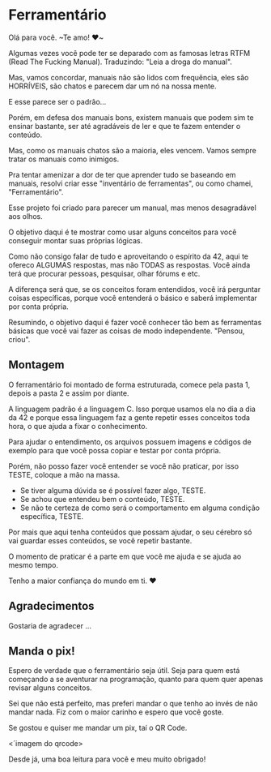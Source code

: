 # Ferramentário

Olá para você. ~Te amo! :heart:~ 

Algumas vezes você pode ter se deparado com as famosas letras RTFM (Read The Fucking Manual). Traduzindo: "Leia a droga do manual".

Mas, vamos concordar, manuais não são lidos com frequência, eles são HORRÍVEIS, são chatos e parecem dar um nó na nossa mente.

E esse parece ser o padrão...

Porém, em defesa dos manuais bons, existem manuais que podem sim te ensinar bastante, ser até agradáveis de ler e que te fazem entender o conteúdo.

Mas, como os manuais chatos são a maioria, eles vencem. Vamos sempre tratar os manuais como inimigos.

Pra tentar amenizar a dor de ter que aprender tudo se baseando em manuais, resolvi criar esse "inventário de ferramentas", ou como chamei, "Ferramentário".

Esse projeto foi criado para parecer um manual, mas menos desagradável aos olhos.

O objetivo daqui é te mostrar como usar alguns conceitos para você conseguir montar suas próprias lógicas.

Como não consigo falar de tudo e aproveitando o espírito da 42, aqui te ofereco ALGUMAS respostas, mas não TODAS as respostas. Você ainda terá que procurar pessoas, pesquisar, olhar fórums e etc.

A diferença será que, se os conceitos foram entendidos, você irá perguntar coisas específicas, porque você entenderá o básico e saberá implementar por conta própria.

Resumindo, o objetivo daqui é fazer você conhecer tão bem as ferramentas básicas que você vai fazer as coisas de modo independente. "Pensou, criou".

## Montagem

O ferramentário foi montado de forma estruturada, comece pela pasta 1, depois a pasta 2 e assim por diante.

A linguagem padrão é a linguagem C. Isso porque usamos ela no dia a dia da 42 e porque essa linguagem faz a gente repetir esses conceitos toda hora, o que ajuda a fixar o conhecimento.

Para ajudar o entendimento, os arquivos possuem imagens e códigos de exemplo para que você possa copiar e testar por conta própria.

Porém, não posso fazer você entender se você não praticar, por isso TESTE, coloque a mão na massa.
- Se tiver alguma dúvida se é possível fazer algo, TESTE. 
- Se achou que entendeu bem o conteúdo, TESTE.
- Se não te certeza de como será o comportamento em alguma condição específica, TESTE.

Por mais que aqui tenha conteúdos que possam ajudar, o seu cérebro só vai guardar esses conteúdos, se você repetir bastante.

O momento de praticar é a parte em que você me ajuda e se ajuda ao mesmo tempo.

Tenho a maior confiança do mundo em ti. :heart:

## Agradecimentos

Gostaria de agradecer ...

## Manda o pix!

Espero de verdade que o ferramentário seja útil. Seja para quem está começando a se aventurar na programação, quanto para quem quer apenas revisar alguns conceitos.

Sei que não está perfeito, mas preferi mandar o que tenho ao invés de não mandar nada. Fiz com o maior carinho e espero que você goste.

Se gostou e quiser me mandar um pix, taí o QR Code.

<´imagem do qrcode>

Desde já, uma boa leitura para você e meu muito obrigado!
